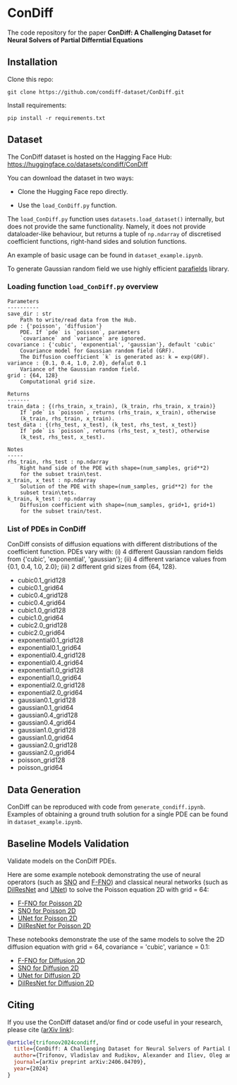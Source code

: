 # ConDiff

The code repository for the paper
**ConDiff: A Challenging Dataset for Neural Solvers of Partial Differntial Equations**

## Installation

Clone this repo:

```
git clone https://github.com/condiff-dataset/ConDiff.git
```

Install requirements:

```
pip install -r requirements.txt
```

## Dataset

The ConDiff dataset is hosted on the Hagging Face Hub:
https://huggingface.co/datasets/condiff/ConDiff

You can download the dataset in two ways:

 - Clone the Hugging Face repo directly.
 
 - Use the `load_ConDiff.py` function.
 
The `load_ConDiff.py` function uses `datasets.load_dataset()` internally, but does not provide the same functionality.
Namely, it does not provide dataloader-like behaviour, but returns a tuple of `np.ndarray` of discretised coefficient functions,
right-hand sides and solution functions.

An example of basic usage can be found in `dataset_example.ipynb`.

To generate Gaussian random field we use highly efficient [parafields](https://github.com/parafields/parafields) library.

### Loading function `load_ConDiff.py` overview

```
Parameters
----------
save_dir : str
    Path to write/read data from the Hub.
pde : {'poisson', 'diffusion'}
    PDE. If `pde` is `poisson`, parameters 
    `covariance` and `variance` are ignored.
covariance : {'cubic', 'exponential', 'gaussian'}, default 'cubic'
    Covariance model for Gaussian random field (GRF).
    The Diffusion coefficient `k` is generated as: k = exp(GRF).
variance : {0.1, 0.4, 1.0, 2.0}, defalut 0.1
    Variance of the Gaussian random field.
grid : {64, 128}
    Computational grid size.

Returns
-------
train_data : {(rhs_train, x_train), (k_train, rhs_train, x_train)}
    If `pde` is `poisson`, returns (rhs_train, x_train), otherwise
    (k_train, rhs_train, x_train). 
test_data : {(rhs_test, x_test), (k_test, rhs_test, x_test)}
    If `pde` is `poisson`, returns (rhs_test, x_test), otherwise
    (k_test, rhs_test, x_test). 

Notes
-----
rhs_train, rhs_test : np.ndarray
    Right hand side of the PDE with shape=(num_samples, grid**2)
    for the subset train\test.
x_train, x_test : np.ndarray
    Solution of the PDE with shape=(num_samples, grid**2) for the
    subset train\tets.
k_train, k_test : np.ndarray
    Diffusion coefficient with shape=(num_samples, grid+1, grid+1)
    for the subset train/test.
```

### List of PDEs in ConDiff

ConDiff consists of diffusion equations with different distributions of the coefficient function.
PDEs vary with: (i) 4 different Gaussian random fields from {'cubic', 'exponential', 'gaussian'};
(ii) 4 different variance values from {0.1, 0.4, 1.0, 2.0}; (iii) 2 different grid sizes from {64, 128}.

 - cubic0.1_grid128
 - cubic0.1_grid64
 - cubic0.4_grid128
 - cubic0.4_grid64
 - cubic1.0_grid128
 - cubic1.0_grid64
 - cubic2.0_grid128
 - cubic2.0_grid64
 - exponential0.1_grid128
 - exponential0.1_grid64
 - exponential0.4_grid128
 - exponential0.4_grid64
 - exponential1.0_grid128
 - exponential1.0_grid64
 - exponential2.0_grid128
 - exponential2.0_grid64
 - gaussian0.1_grid128
 - gaussian0.1_grid64
 - gaussian0.4_grid128
 - gaussian0.4_grid64
 - gaussian1.0_grid128
 - gaussian1.0_grid64
 - gaussian2.0_grid128
 - gaussian2.0_grid64
 - poisson_grid128
 - poisson_grid64

## Data Generation

ConDiff can be reproduced with code from `generate_condiff.ipynb`.
Examples of obtaining a ground truth solution for a single PDE can be found in `dataset_example.ipynb`.

## Baseline Models Validation

Validate models on the ConDiff PDEs.

Here are some example notebook demonstrating the use of neural operators (such as [SNO](https://link.springer.com/article/10.1134/S1064562423701107) and [F-FNO](https://arxiv.org/abs/2111.13802)) and classical neural networks (such as [DilResNet](https://openaccess.thecvf.com/content_cvpr_2017/html/Yu_Dilated_Residual_Networks_CVPR_2017_paper.html) and [UNet](https://arxiv.org/pdf/1505.04597)) to solve the Poisson equation 2D with grid = 64:

   * [F-FNO for Poisson 2D](https://github.com/condiff-dataset/ConDiff/blob/main/notebooks/FFNO%20for%20Poisson%202D.ipynb)
   * [SNO for Poisson 2D](https://github.com/condiff-dataset/ConDiff/blob/main/notebooks/SNO%20for%20Poisson%202D.ipynb)
   * [UNet for Poisson 2D](https://github.com/condiff-dataset/ConDiff/blob/main/notebooks/UNet%20for%20Poisson%202D.ipynb)
   * [DilResNet for Poisson 2D](https://github.com/condiff-dataset/ConDiff/blob/main/notebooks/DilResNet%20for%20Poisson%202D.ipynb)

These notebooks demonstrate the use of the same models to solve the 2D diffusion equation with grid = 64, covariance = 'cubic', variance = 0.1:

  * [F-FNO for Diffusion 2D](https://github.com/condiff-dataset/ConDiff/blob/main/notebooks/FFNO%20for%20Diffusion%202D.ipynb)
  * [SNO for Diffusion 2D](https://github.com/condiff-dataset/ConDiff/blob/main/notebooks/SNO%20for%20Diffusion%202D.ipynb)
  * [UNet for Diffusion 2D](https://github.com/condiff-dataset/ConDiff/blob/main/notebooks/UNet%20for%20Diffusion%202D.ipynb)
  * [DilResNet for Diffusion 2D](https://github.com/condiff-dataset/ConDiff/blob/main/notebooks/DilResNet%20for%20Diffusion%202D.ipynb)

## Citing

If you use the ConDiff dataset and/or find or code useful in your research, please cite ([arXiv link](https://arxiv.org/abs/2406.04709)):

```bibtex
@article{trifonov2024condiff,
  title={ConDiff: A Challenging Dataset for Neural Solvers of Partial Differential Equations},
  author={Trifonov, Vladislav and Rudikov, Alexander and Iliev, Oleg and Oseledets, Ivan and Muravleva, Ekaterina},
  journal={arXiv preprint arXiv:2406.04709},
  year={2024}
}
```
